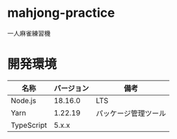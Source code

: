 # mahjong-practice

一人麻雀練習機

# 開発環境

| 名称       | バージョン | 備考                 |
| ---------- | ---------- | -------------------- |
| Node.js    | 18.16.0    | LTS                  |
| Yarn       | 1.22.19    | パッケージ管理ツール |
| TypeScript | 5.x.x      |                      |
